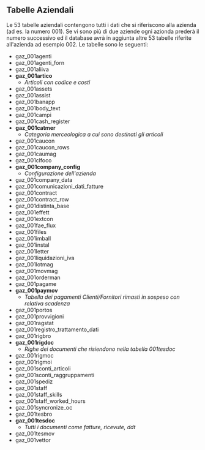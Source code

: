 ## Tabelle Aziendali

Le 53 tabelle aziendali contengono tutti i dati che si riferiscono alla azienda (ad es. la numero 001). Se vi sono più di due aziende ogni azionda prederà il numero successivo ed il database avrà in aggiunta altre 53 tabelle riferite all'azienda ad esempio 002.
Le tabelle sono le seguenti:

* gaz_001agenti
* gaz_001agenti_forn
* gaz_001aliiva
* __gaz_001artico__
	- *Articoli con codice e costi*
* gaz_001assets
* gaz_001assist
* gaz_001banapp
* gaz_001body_text
* gaz_001campi
* gaz_001cash_register
* __gaz_001catmer__
	- *Categoria merceologica a cui sono destinati gli articoli*
* gaz_001caucon 
* gaz_001caucon_rows 	 
* gaz_001caumag
* gaz_001clfoco
* __gaz_001company_config__
	- *Configurazione dell'azienda*
* gaz_001company_data
* gaz_001comunicazioni_dati_fatture
* gaz_001contract
* gaz_001contract_row
* gaz_001distinta_base
* gaz_001effett
* gaz_001extcon
* gaz_001fae_flux
* gaz_001files
* gaz_001imball
* gaz_001instal
* gaz_001letter 
* gaz_001liquidazioni_iva
* gaz_001lotmag
* gaz_001movmag
* gaz_001orderman
* gaz_001pagame
* __gaz_001paymov__
	- *Tabella dei pagamenti Clienti/Fornitori rimasti in sospeso con relativa scadenza*
* gaz_001portos
* gaz_001provvigioni
* gaz_001ragstat
* gaz_001registro_trattamento_dati
* gaz_001rigbro
* __gaz_001rigdoc__
	- *Righe dei documenti che risiendono nella tabella 001tesdoc*
* gaz_001rigmoc
* gaz_001rigmoi
* gaz_001sconti_articoli
* gaz_001sconti_raggruppamenti
* gaz_001spediz
* gaz_001staff
* gaz_001staff_skills
* gaz_001staff_worked_hours
* gaz_001syncronize_oc
* gaz_001tesbro
* __gaz_001tesdoc__
	- *Tutti i documenti come fatture, ricevute, ddt*
* gaz_001tesmov
* gaz_001vettor 